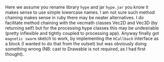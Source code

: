 Here we assume you rename library `hype` and jar `hype.jar` you know it makes sense to use simple lowercase names. I am not sure such method chaining makes sense in ruby there may be neater alternatives. I do facilitate method chaining with the vecmath classes Vec2D and Vec3D (by returning self) but for the processing hype classes this may be undesirable (pretty inflexible and tightly coupled to processing app). Anyway finally got `magnetic swarm` sketch to work, by implementing the `HCallback` interface as a block (I wanted to do that from the outset) but was obviously doing something wrong (NB: cast to Drawable is not required, as I had first thought).
